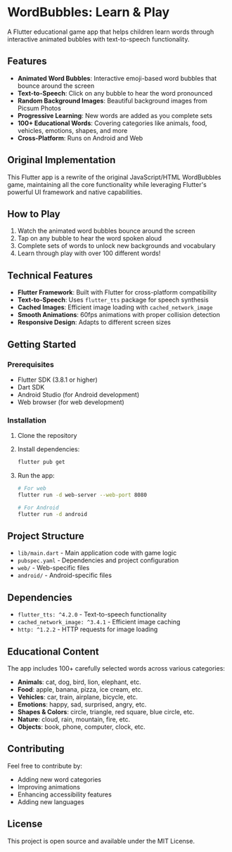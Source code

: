 # WordBubbles: Learn & Play

A Flutter educational game app that helps children learn words through interactive animated bubbles with text-to-speech functionality.

## Features

- **Animated Word Bubbles**: Interactive emoji-based word bubbles that bounce around the screen
- **Text-to-Speech**: Click on any bubble to hear the word pronounced
- **Random Background Images**: Beautiful background images from Picsum Photos
- **Progressive Learning**: New words are added as you complete sets
- **100+ Educational Words**: Covering categories like animals, food, vehicles, emotions, shapes, and more
- **Cross-Platform**: Runs on Android and Web

## Original Implementation

This Flutter app is a rewrite of the original JavaScript/HTML WordBubbles game, maintaining all the core functionality while leveraging Flutter's powerful UI framework and native capabilities.

## How to Play

1. Watch the animated word bubbles bounce around the screen
2. Tap on any bubble to hear the word spoken aloud
3. Complete sets of words to unlock new backgrounds and vocabulary
4. Learn through play with over 100 different words!

## Technical Features

- **Flutter Framework**: Built with Flutter for cross-platform compatibility
- **Text-to-Speech**: Uses `flutter_tts` package for speech synthesis
- **Cached Images**: Efficient image loading with `cached_network_image`
- **Smooth Animations**: 60fps animations with proper collision detection
- **Responsive Design**: Adapts to different screen sizes

## Getting Started

### Prerequisites

- Flutter SDK (3.8.1 or higher)
- Dart SDK
- Android Studio (for Android development)
- Web browser (for web development)

### Installation

1. Clone the repository
2. Install dependencies:
   ```bash
   flutter pub get
   ```

3. Run the app:
   ```bash
   # For web
   flutter run -d web-server --web-port 8080
   
   # For Android
   flutter run -d android
   ```

## Project Structure

- `lib/main.dart` - Main application code with game logic
- `pubspec.yaml` - Dependencies and project configuration
- `web/` - Web-specific files
- `android/` - Android-specific files

## Dependencies

- `flutter_tts: ^4.2.0` - Text-to-speech functionality
- `cached_network_image: ^3.4.1` - Efficient image caching
- `http: ^1.2.2` - HTTP requests for image loading

## Educational Content

The app includes 100+ carefully selected words across various categories:

- **Animals**: cat, dog, bird, lion, elephant, etc.
- **Food**: apple, banana, pizza, ice cream, etc.
- **Vehicles**: car, train, airplane, bicycle, etc.
- **Emotions**: happy, sad, surprised, angry, etc.
- **Shapes & Colors**: circle, triangle, red square, blue circle, etc.
- **Nature**: cloud, rain, mountain, fire, etc.
- **Objects**: book, phone, computer, clock, etc.

## Contributing

Feel free to contribute by:
- Adding new word categories
- Improving animations
- Enhancing accessibility features
- Adding new languages

## License

This project is open source and available under the MIT License.
